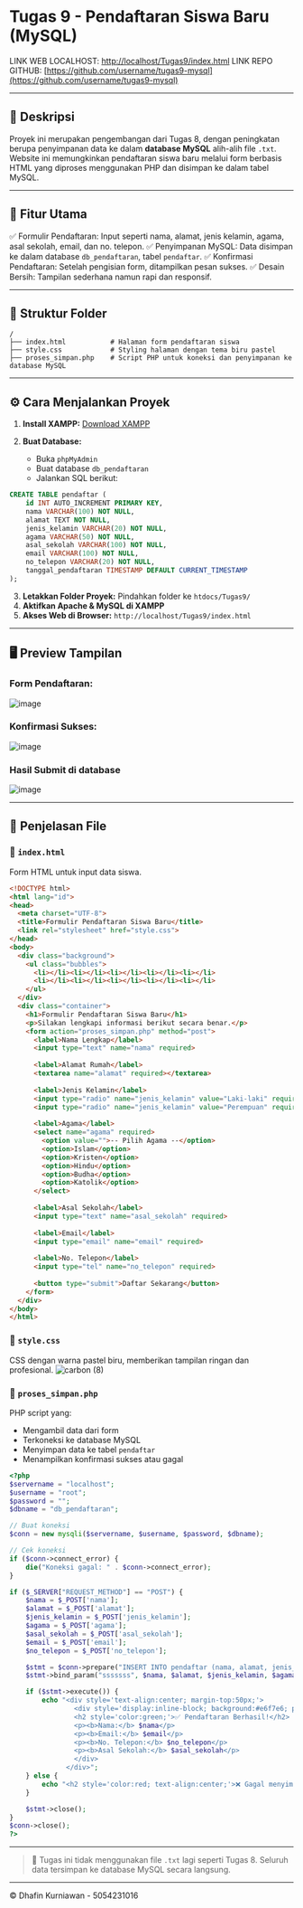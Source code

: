 # Tugas 9 - Pendaftaran Siswa Baru (MySQL)

LINK WEB LOCALHOST: [http://localhost/Tugas9/index.html](http://localhost/Tugas9/index.html)
LINK REPO GITHUB: [https://github.com/username/tugas9-mysql](https://github.com/username/tugas9-mysql)

---

## 📄 Deskripsi

Proyek ini merupakan pengembangan dari Tugas 8, dengan peningkatan berupa penyimpanan data ke dalam **database MySQL** alih-alih file `.txt`. Website ini memungkinkan pendaftaran siswa baru melalui form berbasis HTML yang diproses menggunakan PHP dan disimpan ke dalam tabel MySQL.

---

## 🚀 Fitur Utama

✅ Formulir Pendaftaran: Input seperti nama, alamat, jenis kelamin, agama, asal sekolah, email, dan no. telepon.
✅ Penyimpanan MySQL: Data disimpan ke dalam database `db_pendaftaran`, tabel `pendaftar`.
✅ Konfirmasi Pendaftaran: Setelah pengisian form, ditampilkan pesan sukses.
✅ Desain Bersih: Tampilan sederhana namun rapi dan responsif.

---

## 📁 Struktur Folder

```
/
├── index.html           # Halaman form pendaftaran siswa
├── style.css            # Styling halaman dengan tema biru pastel
├── proses_simpan.php    # Script PHP untuk koneksi dan penyimpanan ke database MySQL
```

---

## ⚙️ Cara Menjalankan Proyek

1. **Install XAMPP:** [Download XAMPP](https://www.apachefriends.org/index.html)
2. **Buat Database:**

   * Buka `phpMyAdmin`
   * Buat database `db_pendaftaran`
   * Jalankan SQL berikut:

```sql
CREATE TABLE pendaftar (
    id INT AUTO_INCREMENT PRIMARY KEY,
    nama VARCHAR(100) NOT NULL,
    alamat TEXT NOT NULL,
    jenis_kelamin VARCHAR(20) NOT NULL,
    agama VARCHAR(50) NOT NULL,
    asal_sekolah VARCHAR(100) NOT NULL,
    email VARCHAR(100) NOT NULL,
    no_telepon VARCHAR(20) NOT NULL,
    tanggal_pendaftaran TIMESTAMP DEFAULT CURRENT_TIMESTAMP
);
```

3. **Letakkan Folder Proyek:** Pindahkan folder ke `htdocs/Tugas9/`
4. **Aktifkan Apache & MySQL di XAMPP**
5. **Akses Web di Browser:** `http://localhost/Tugas9/index.html`

---

## 🖥️ Preview Tampilan

### Form Pendaftaran:

![image](https://github.com/user-attachments/assets/d426c1d9-90de-4b34-850a-a8664704890c)

### Konfirmasi Sukses:

![image](https://github.com/user-attachments/assets/4d2b43d3-d6e3-48c9-980f-175dd752f92b)

### Hasil Submit di database
![image](https://github.com/user-attachments/assets/b4397270-a354-4d56-bb45-e01000276b81)


---

## 🧩 Penjelasan File

### 🔹 `index.html`

Form HTML untuk input data siswa.

```html
<!DOCTYPE html>
<html lang="id">
<head>
  <meta charset="UTF-8">
  <title>Formulir Pendaftaran Siswa Baru</title>
  <link rel="stylesheet" href="style.css">
</head>
<body>
  <div class="background">
    <ul class="bubbles">
      <li></li><li></li><li></li><li></li><li></li>
      <li></li><li></li><li></li><li></li><li></li>
    </ul>
  </div>
  <div class="container">
    <h1>Formulir Pendaftaran Siswa Baru</h1>
    <p>Silakan lengkapi informasi berikut secara benar.</p>
    <form action="proses_simpan.php" method="post">
      <label>Nama Lengkap</label>
      <input type="text" name="nama" required>
      
      <label>Alamat Rumah</label>
      <textarea name="alamat" required></textarea>
      
      <label>Jenis Kelamin</label>
      <input type="radio" name="jenis_kelamin" value="Laki-laki" required> Laki-laki
      <input type="radio" name="jenis_kelamin" value="Perempuan" required> Perempuan
      
      <label>Agama</label>
      <select name="agama" required>
        <option value="">-- Pilih Agama --</option>
        <option>Islam</option>
        <option>Kristen</option>
        <option>Hindu</option>
        <option>Budha</option>
        <option>Katolik</option>
      </select>
      
      <label>Asal Sekolah</label>
      <input type="text" name="asal_sekolah" required>
      
      <label>Email</label>
      <input type="email" name="email" required>
      
      <label>No. Telepon</label>
      <input type="tel" name="no_telepon" required>
      
      <button type="submit">Daftar Sekarang</button>
    </form>
  </div>
</body>
</html>

```

### 🔹 `style.css`

CSS dengan warna pastel biru, memberikan tampilan ringan dan profesional.
![carbon (8)](https://github.com/user-attachments/assets/be6e24a8-d7ef-4c56-8308-7ff62eb133e4)


### 🔹 `proses_simpan.php`

PHP script yang:

* Mengambil data dari form
* Terkoneksi ke database MySQL
* Menyimpan data ke tabel `pendaftar`
* Menampilkan konfirmasi sukses atau gagal

```php
<?php
$servername = "localhost";
$username = "root";
$password = "";
$dbname = "db_pendaftaran";

// Buat koneksi
$conn = new mysqli($servername, $username, $password, $dbname);

// Cek koneksi
if ($conn->connect_error) {
    die("Koneksi gagal: " . $conn->connect_error);
}

if ($_SERVER["REQUEST_METHOD"] == "POST") {
    $nama = $_POST['nama'];
    $alamat = $_POST['alamat'];
    $jenis_kelamin = $_POST['jenis_kelamin'];
    $agama = $_POST['agama'];
    $asal_sekolah = $_POST['asal_sekolah'];
    $email = $_POST['email'];
    $no_telepon = $_POST['no_telepon'];

    $stmt = $conn->prepare("INSERT INTO pendaftar (nama, alamat, jenis_kelamin, agama, asal_sekolah, email, no_telepon) VALUES (?, ?, ?, ?, ?, ?, ?)");
    $stmt->bind_param("sssssss", $nama, $alamat, $jenis_kelamin, $agama, $asal_sekolah, $email, $no_telepon);

    if ($stmt->execute()) {
        echo "<div style='text-align:center; margin-top:50px;'>
                <div style='display:inline-block; background:#e6f7e6; padding:30px 50px; border-radius:15px; box-shadow:0 0 10px rgba(0,0,0,0.1);'>
                <h2 style='color:green;'>✅ Pendaftaran Berhasil!</h2>
                <p><b>Nama:</b> $nama</p>
                <p><b>Email:</b> $email</p>
                <p><b>No. Telepon:</b> $no_telepon</p>
                <p><b>Asal Sekolah:</b> $asal_sekolah</p>
                </div>
              </div>";
    } else {
        echo "<h2 style='color:red; text-align:center;'>❌ Gagal menyimpan data.</h2>";
    }

    $stmt->close();
}
$conn->close();
?>

```

---

> 📌 Tugas ini tidak menggunakan file `.txt` lagi seperti Tugas 8. Seluruh data tersimpan ke database MySQL secara langsung.

---

© Dhafin Kurniawan - 5054231016
